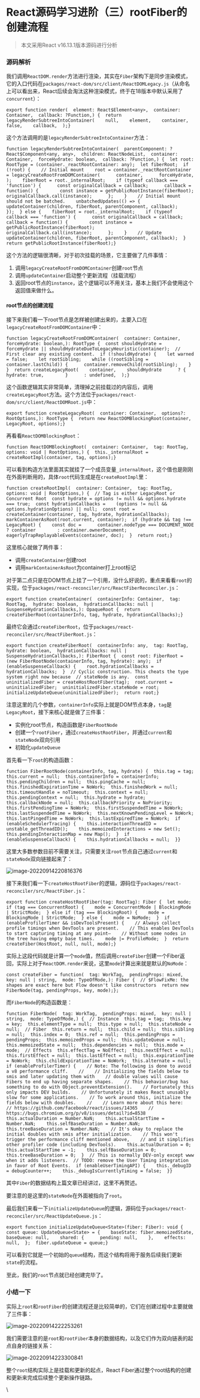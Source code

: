 # React源码学习进阶（三）rootFiber的创建流程

> 本文采用React v16.13.1版本源码进行分析

### 源码解析

我们调用`ReactDOM.render`方法进行渲染，其实在`Fiber`架构下是同步渲染模式，它的入口代码在`packages/react-dom/src/client/ReactDOMLegacy.js`（从命名上可以看出来，React后续会淘汰这种渲染模式，终于在18版本中默认采用了`concurrent`）：

```
export function render(  element: React$Element<any>,  container: Container,  callback: ?Function,) {  return legacyRenderSubtreeIntoContainer(    null,    element,    container,    false,    callback,  );}
```

这个方法调用的是`legacyRenderSubtreeIntoContainer`方法：

```
function legacyRenderSubtreeIntoContainer(  parentComponent: ?React$Component<any, any>,  children: ReactNodeList,  container: Container,  forceHydrate: boolean,  callback: ?Function,) {  let root: RootType = (container._reactRootContainer: any);  let fiberRoot;  if (!root) {    // Initial mount    root = container._reactRootContainer = legacyCreateRootFromDOMContainer(      container,      forceHydrate,    );    fiberRoot = root._internalRoot;    if (typeof callback === 'function') {      const originalCallback = callback;      callback = function() {        const instance = getPublicRootInstance(fiberRoot);        originalCallback.call(instance);      };    }    // Initial mount should not be batched.    unbatchedUpdates(() => {      updateContainer(children, fiberRoot, parentComponent, callback);    });  } else {    fiberRoot = root._internalRoot;    if (typeof callback === 'function') {      const originalCallback = callback;      callback = function() {        const instance = getPublicRootInstance(fiberRoot);        originalCallback.call(instance);      };    }    // Update    updateContainer(children, fiberRoot, parentComponent, callback);  }  return getPublicRootInstance(fiberRoot);}
```

这个方法的逻辑很清晰，对于初次挂载的场景，它主要做了几件事情：

1. 调用`legacyCreateRootFromDOMContainer`创建`root`节点
2. 调用`updateContainer`启动整个更新流程（挂载流程）
3. 返回root节点的`instance`，这个逻辑可以不用关注，基本上我们不会使用这个返回值来做什么。

#### root节点的创建流程

接下来我们看一下root节点是怎样被创建出来的，主要入口在`legacyCreateRootFromDOMContainer`中：

```
function legacyCreateRootFromDOMContainer(  container: Container,  forceHydrate: boolean,): RootType {  const shouldHydrate =    forceHydrate || shouldHydrateDueToLegacyHeuristic(container);  // First clear any existing content.  if (!shouldHydrate) {    let warned = false;    let rootSibling;    while ((rootSibling = container.lastChild)) {      container.removeChild(rootSibling);    }  }​  return createLegacyRoot(    container,    shouldHydrate      ? {          hydrate: true,        }      : undefined,  );}
```

这个函数逻辑其实非常简单，清理掉之前挂载过的内容后，调用`createLegacyRoot`方法。这个方法位于`packages/react-dom/src/client/ReactDOMRoot.js`中：

```
export function createLegacyRoot(  container: Container,  options?: RootOptions,): RootType {  return new ReactDOMBlockingRoot(container, LegacyRoot, options);}
```

再看看`ReactDOMBlockingRoot`：

```
function ReactDOMBlockingRoot(  container: Container,  tag: RootTag,  options: void | RootOptions,) {  this._internalRoot = createRootImpl(container, tag, options);}
```

可以看到构造方法里面其实就挂了一个成员变量`_internalRoot`，这个值也是刚刚在外面判断用的，具体`root`代码生成是在`createRootImpl`里：

```
function createRootImpl(  container: Container,  tag: RootTag,  options: void | RootOptions,) {  // Tag is either LegacyRoot or Concurrent Root  const hydrate = options != null && options.hydrate === true;  const hydrationCallbacks =    (options != null && options.hydrationOptions) || null;  const root = createContainer(container, tag, hydrate, hydrationCallbacks);  markContainerAsRoot(root.current, container);  if (hydrate && tag !== LegacyRoot) {    const doc =      container.nodeType === DOCUMENT_NODE        ? container        : container.ownerDocument;    eagerlyTrapReplayableEvents(container, doc);  }  return root;}
```

这里核心就做了两件事：

* 调用`createContainer`创建root
* 调用`markContainerAsRoot`为container打上root标记

对于第二点只是在DOM节点上挂了一个引用，没什么好说的，重点来看看`root`的实现，位于`packages/react-reconciler/src/ReactFiberReconciler.js`：

```
export function createContainer(  containerInfo: Container,  tag: RootTag,  hydrate: boolean,  hydrationCallbacks: null | SuspenseHydrationCallbacks,): OpaqueRoot {  return createFiberRoot(containerInfo, tag, hydrate, hydrationCallbacks);}
```

最终它会通过`createFiberRoot`，位于`packages/react-reconciler/src/ReactFiberRoot.js`：

```
export function createFiberRoot(  containerInfo: any,  tag: RootTag,  hydrate: boolean,  hydrationCallbacks: null | SuspenseHydrationCallbacks,): FiberRoot {  const root: FiberRoot = (new FiberRootNode(containerInfo, tag, hydrate): any);  if (enableSuspenseCallback) {    root.hydrationCallbacks = hydrationCallbacks;  }​  // Cyclic construction. This cheats the type system right now because  // stateNode is any.  const uninitializedFiber = createHostRootFiber(tag);  root.current = uninitializedFiber;  uninitializedFiber.stateNode = root;​  initializeUpdateQueue(uninitializedFiber);​  return root;}
```

注意这里的几个参数，`containerInfo`实际上就是DOM节点本身，`tag`是`LegacyRoot`，接下来核心就是做了三件事：

* 实例化root节点，构造函数是`FiberRootNode`
* 创建一个`rootFiber`，通过`createHostRootFiber`，并通过`current`和`stateNode`双向引用
* 初始化`updateQueue`

首先看一下`root`的构造函数：

```
function FiberRootNode(containerInfo, tag, hydrate) {  this.tag = tag;  this.current = null;  this.containerInfo = containerInfo;  this.pendingChildren = null;  this.pingCache = null;  this.finishedExpirationTime = NoWork;  this.finishedWork = null;  this.timeoutHandle = noTimeout;  this.context = null;  this.pendingContext = null;  this.hydrate = hydrate;  this.callbackNode = null;  this.callbackPriority = NoPriority;  this.firstPendingTime = NoWork;  this.firstSuspendedTime = NoWork;  this.lastSuspendedTime = NoWork;  this.nextKnownPendingLevel = NoWork;  this.lastPingedTime = NoWork;  this.lastExpiredTime = NoWork;  if (enableSchedulerTracing) {    this.interactionThreadID = unstable_getThreadID();    this.memoizedInteractions = new Set();    this.pendingInteractionMap = new Map();  }  if (enableSuspenseCallback) {    this.hydrationCallbacks = null;  }}
```

这里大多数参数目前不需要关注，只需要关注`root`节点自己通过`current`和`stateNode`双向链接起来了：

![image-20220914220816376](https://tva1.sinaimg.cn/large/e6c9d24egy1h66hkxbpj1j20lc06wjri.jpg)

接下来我们看一下`createHostRootFiber`的逻辑，源码位于`packages/react-reconciler/src/ReactFiber.js`：

```
export function createHostRootFiber(tag: RootTag): Fiber {  let mode;  if (tag === ConcurrentRoot) {    mode = ConcurrentMode | BlockingMode | StrictMode;  } else if (tag === BlockingRoot) {    mode = BlockingMode | StrictMode;  } else {    mode = NoMode;  }  if (enableProfilerTimer && isDevToolsPresent) {    // Always collect profile timings when DevTools are present.    // This enables DevTools to start capturing timing at any point–    // Without some nodes in the tree having empty base times.    mode |= ProfileMode;  }  return createFiber(HostRoot, null, null, mode);}
```

实际上这段代码就是计算一个`mode`值，然后调用`createFiber`创建一个Fiber返回，实际上对于`ReactDOM.render`来说，这里`mode`计算出来就是默认的`NoMode`：

```
const createFiber = function(  tag: WorkTag,  pendingProps: mixed,  key: null | string,  mode: TypeOfMode,): Fiber {  // $FlowFixMe: the shapes are exact here but Flow doesn't like constructors  return new FiberNode(tag, pendingProps, key, mode);};
```

而`FiberNode`的构造函数是：

```
function FiberNode(  tag: WorkTag,  pendingProps: mixed,  key: null | string,  mode: TypeOfMode,) {  // Instance  this.tag = tag;  this.key = key;  this.elementType = null;  this.type = null;  this.stateNode = null;  // Fiber  this.return = null;  this.child = null;  this.sibling = null;  this.index = 0;  this.ref = null;  this.pendingProps = pendingProps;  this.memoizedProps = null;  this.updateQueue = null;  this.memoizedState = null;  this.dependencies = null;  this.mode = mode;  // Effects  this.effectTag = NoEffect;  this.nextEffect = null;  this.firstEffect = null;  this.lastEffect = null;  this.expirationTime = NoWork;  this.childExpirationTime = NoWork;  this.alternate = null;  if (enableProfilerTimer) {    // Note: The following is done to avoid a v8 performance cliff.    //    // Initializing the fields below to smis and later updating them with    // double values will cause Fibers to end up having separate shapes.    // This behavior/bug has something to do with Object.preventExtension().    // Fortunately this only impacts DEV builds.    // Unfortunately it makes React unusably slow for some applications.    // To work around this, initialize the fields below with doubles.    //    // Learn more about this here:    // https://github.com/facebook/react/issues/14365    // https://bugs.chromium.org/p/v8/issues/detail?id=8538    this.actualDuration = Number.NaN;    this.actualStartTime = Number.NaN;    this.selfBaseDuration = Number.NaN;    this.treeBaseDuration = Number.NaN;    // It's okay to replace the initial doubles with smis after initialization.    // This won't trigger the performance cliff mentioned above,    // and it simplifies other profiler code (including DevTools).    this.actualDuration = 0;    this.actualStartTime = -1;    this.selfBaseDuration = 0;    this.treeBaseDuration = 0;  }  // This is normally DEV-only except www when it adds listeners.  // TODO: remove the User Timing integration in favor of Root Events.  if (enableUserTimingAPI) {    this._debugID = debugCounter++;    this._debugIsCurrentlyTiming = false;  }}
```

其中`Fiber`的数据结构上篇文章已经讲过，这里不再赘述。

要注意的是这里的`stateNode`在外面被指向了`root`。

最后我们来看一下`initializeUpdateQueue`的逻辑，源码位于`packages/react-reconciler/src/ReactUpdateQueue.js`：

```
export function initializeUpdateQueue<State>(fiber: Fiber): void {  const queue: UpdateQueue<State> = {    baseState: fiber.memoizedState,    baseQueue: null,    shared: {      pending: null,    },    effects: null,  };  fiber.updateQueue = queue;}
```

可以看到它就是一个初始的`queue`结构，而这个结构将用于服务后续我们更新`state`的流程。

至此，我们的`root`节点就已经创建完毕了。

### 小结一下

实际上`root`和`rootFiber`的创建流程还是比较简单的，它们在创建过程中主要就做了三件事：

![image-20220914222253261](https://tva1.sinaimg.cn/large/e6c9d24egy1h66i03ifuvj217a0m675l.jpg)

我们需要注意的是`root`和`rootFiber`本身的数据结构，以及它们作为双向链表的起点自身的链接关系：

![image-20220914223300841](https://tva1.sinaimg.cn/large/e6c9d24egy1h66iampdn2j21t40m8q85.jpg)

整个`root`结构实际上是挂载和更新的起点，React Fiber通过整个root结构的创建和更新来完成后续整个更新操作链路。

\
